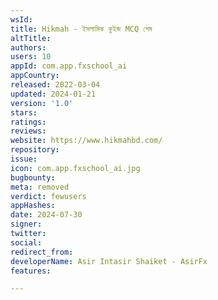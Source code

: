 ```yaml
---
wsId: 
title: Hikmah - ইসলামিক কুইজ MCQ গেম
altTitle: 
authors: 
users: 10
appId: com.app.fxschool_ai
appCountry: 
released: 2022-03-04
updated: 2024-01-21
version: '1.0'
stars: 
ratings: 
reviews: 
website: https://www.hikmahbd.com/
repository: 
issue: 
icon: com.app.fxschool_ai.jpg
bugbounty: 
meta: removed
verdict: fewusers
appHashes: 
date: 2024-07-30
signer: 
twitter: 
social: 
redirect_from: 
developerName: Asir Intasir Shaiket - AsirFx
features: 

---
```


